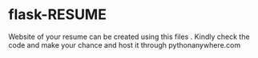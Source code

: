 # flask-RESUME
Website of your resume can be created using this files . Kindly check the code and make your chance and host it through pythonanywhere.com
